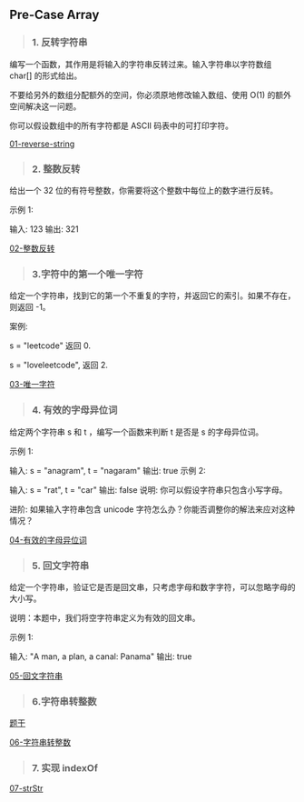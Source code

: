 ## Pre-Case Array

> ### 1. 反转字符串

编写一个函数，其作用是将输入的字符串反转过来。输入字符串以字符数组 char[] 的形式给出。

不要给另外的数组分配额外的空间，你必须原地修改输入数组、使用 O(1) 的额外空间解决这一问题。

你可以假设数组中的所有字符都是 ASCII 码表中的可打印字符。

[01-reverse-string](algorithm/pre-case/string/01-reverse-string.md)

> ### 2. 整数反转

给出一个 32 位的有符号整数，你需要将这个整数中每位上的数字进行反转。

示例 1:

输入: 123
输出: 321

[02-整数反转](algorithm/pre-case/string/02-reverse-integer.md)

> ### 3.字符中的第一个唯一字符

给定一个字符串，找到它的第一个不重复的字符，并返回它的索引。如果不存在，则返回 -1。

案例:

s = "leetcode"
返回 0.

s = "loveleetcode",
返回 2.

[03-唯一字符](algorithm/pre-case/string/03-first-uniq-char.md)

> ### 4. 有效的字母异位词

给定两个字符串 s 和 t ，编写一个函数来判断 t 是否是 s 的字母异位词。

示例 1:

输入: s = "anagram", t = "nagaram"
输出: true
示例 2:

输入: s = "rat", t = "car"
输出: false
说明:
你可以假设字符串只包含小写字母。

进阶:
如果输入字符串包含 unicode 字符怎么办？你能否调整你的解法来应对这种情况？

[04-有效的字母异位词](algorithm/pre-case/string/04-is-anagram.md)

> ### 5. 回文字符串

给定一个字符串，验证它是否是回文串，只考虑字母和数字字符，可以忽略字母的大小写。

说明：本题中，我们将空字符串定义为有效的回文串。

示例 1:

输入: "A man, a plan, a canal: Panama"
输出: true

[05-回文字符串](algorithm/pre-case/string/05-is-palindrome.md)

> ### 6.字符串转整数

[题干](https://leetcode-cn.com/explore/interview/card/top-interview-questions-easy/5/strings/37/)

[06-字符串转整数](algorithm/pre-case/string/06-atoi.md)


> ### 7. 实现 indexOf

[07-strStr](algorithm/pre-case/string/07-strStr.md)
